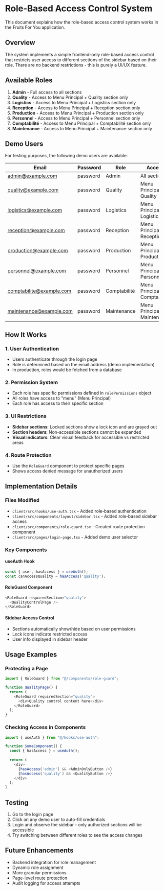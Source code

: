 # Role-Based Access Control System

This document explains how the role-based access control system works in the Fruits For You application.

## Overview

The system implements a simple frontend-only role-based access control that restricts user access to different sections of the sidebar based on their role. There are no backend restrictions - this is purely a UI/UX feature.

## Available Roles

1. **Admin** - Full access to all sections
2. **Quality** - Access to Menu Principal + Quality section only
3. **Logistics** - Access to Menu Principal + Logistics section only
4. **Reception** - Access to Menu Principal + Reception section only
5. **Production** - Access to Menu Principal + Production section only
6. **Personnel** - Access to Menu Principal + Personnel section only
7. **Comptabilité** - Access to Menu Principal + Comptabilité section only
8. **Maintenance** - Access to Menu Principal + Maintenance section only

## Demo Users

For testing purposes, the following demo users are available:

| Email | Password | Role | Access |
|-------|----------|------|--------|
| admin@example.com | password | Admin | All sections |
| quality@example.com | password | Quality | Menu Principal + Quality |
| logistics@example.com | password | Logistics | Menu Principal + Logistics |
| reception@example.com | password | Reception | Menu Principal + Reception |
| production@example.com | password | Production | Menu Principal + Production |
| personnel@example.com | password | Personnel | Menu Principal + Personnel |
| comptabilite@example.com | password | Comptabilité | Menu Principal + Comptabilité |
| maintenance@example.com | password | Maintenance | Menu Principal + Maintenance |

## How It Works

### 1. User Authentication
- Users authenticate through the login page
- Role is determined based on the email address (demo implementation)
- In production, roles would be fetched from a database

### 2. Permission System
- Each role has specific permissions defined in `rolePermissions` object
- All roles have access to "menu" (Menu Principal)
- Each role has access to their specific section

### 3. UI Restrictions
- **Sidebar sections**: Locked sections show a lock icon and are grayed out
- **Section headers**: Non-accessible sections cannot be expanded
- **Visual indicators**: Clear visual feedback for accessible vs restricted areas

### 4. Route Protection
- Use the `RoleGuard` component to protect specific pages
- Shows access denied message for unauthorized users

## Implementation Details

### Files Modified
- `client/src/hooks/use-auth.tsx` - Added role-based authentication
- `client/src/components/layout/sidebar.tsx` - Added role-based sidebar access
- `client/src/components/role-guard.tsx` - Created route protection component
- `client/src/pages/login-page.tsx` - Added demo user selector

### Key Components

#### useAuth Hook
```typescript
const { user, hasAccess } = useAuth();
const canAccessQuality = hasAccess('quality');
```

#### RoleGuard Component
```typescript
<RoleGuard requiredSection="quality">
  <QualityControlPage />
</RoleGuard>
```

#### Sidebar Access Control
- Sections automatically show/hide based on user permissions
- Lock icons indicate restricted access
- User info displayed in sidebar header

## Usage Examples

### Protecting a Page
```typescript
import { RoleGuard } from "@/components/role-guard";

function QualityPage() {
  return (
    <RoleGuard requiredSection="quality">
      <div>Quality control content here</div>
    </RoleGuard>
  );
}
```

### Checking Access in Components
```typescript
import { useAuth } from "@/hooks/use-auth";

function SomeComponent() {
  const { hasAccess } = useAuth();
  
  return (
    <div>
      {hasAccess('admin') && <AdminOnlyButton />}
      {hasAccess('quality') && <QualityButton />}
    </div>
  );
}
```

## Testing

1. Go to the login page
2. Click on any demo user to auto-fill credentials
3. Login and observe the sidebar - only authorized sections will be accessible
4. Try switching between different roles to see the access changes

## Future Enhancements

- Backend integration for role management
- Dynamic role assignment
- More granular permissions
- Page-level route protection
- Audit logging for access attempts
